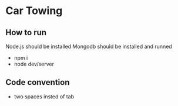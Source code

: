 # Car Towing

## How to run

  Node.js should be installed
  Mongodb should be installed and runned

  * npm i
  * node dev/server

## Code convention

  * two spaces insted of tab
